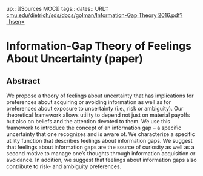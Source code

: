 up:: [[Sources MOC]]
tags::
dates::
URL::  [cmu.edu/dietrich/sds/docs/golman/Information-Gap Theory 2016.pdf?\_hsen=](https://www.cmu.edu/dietrich/sds/docs/golman/Information-Gap%20Theory%202016.pdf?_hsen=)

# Information-Gap Theory of Feelings About Uncertainty (paper)


## Abstract 
We propose a theory of feelings about uncertainty that has implications for preferences about acquiring or avoiding information as well as for preferences about exposure to uncertainty (i.e., risk or ambiguity). Our theoretical framework allows utility to depend not just on material payoffs but also on beliefs and the attention devoted to them. We use this framework to introduce the concept of an information gap – a specific uncertainty that one recognizes and is aware of. We characterize a specific utility function that describes feelings about information gaps. We suggest that feelings about information gaps are the source of curiosity as well as a second motive to manage one’s thoughts through information acquisition or avoidance. In addition, we suggest that feelings about information gaps also contribute to risk- and ambiguity preferences.